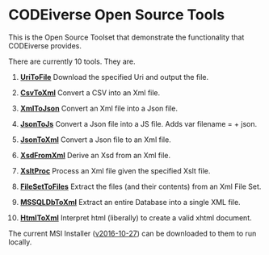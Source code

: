 
# CODEiverse Open Source Tools

This is the Open Source Toolset that demonstrate the functionality
that CODEiverse provides.

There are currently 10 tools.  They are.          


  1. **<a href="https://github.com/CODEiverse/Open-Source-Tools/blob/master/Docs/CommandLineTools/CLBCUriToFile.md">UriToFile</a>**
      Download the specified Uri and output the file.

  2. **<a href="https://github.com/CODEiverse/Open-Source-Tools/blob/master/Docs/CommandLineTools/CLBCCsvToXml.md">CsvToXml</a>**
      Convert a CSV into an Xml file.

  3. **<a href="https://github.com/CODEiverse/Open-Source-Tools/blob/master/Docs/CommandLineTools/CLBCXmlToJson.md">XmlToJson</a>**
      Convert an Xml file into a Json file.

  4. **<a href="https://github.com/CODEiverse/Open-Source-Tools/blob/master/Docs/CommandLineTools/CLBCJsonToJs.md">JsonToJs</a>**
      Convert a Json file into a JS file.  Adds var filename = + json.

  5. **<a href="https://github.com/CODEiverse/Open-Source-Tools/blob/master/Docs/CommandLineTools/CLBCJsonToXml.md">JsonToXml</a>**
      Convert a Json file to an Xml file.

  6. **<a href="https://github.com/CODEiverse/Open-Source-Tools/blob/master/Docs/CommandLineTools/CLBCXsdFromXml.md">XsdFromXml</a>**
      Derive an Xsd from an Xml file.

  7. **<a href="https://github.com/CODEiverse/Open-Source-Tools/blob/master/Docs/CommandLineTools/CLBCXsltProc.md">XsltProc</a>**
      Process an Xml file given the specified Xslt file.

  8. **<a href="https://github.com/CODEiverse/Open-Source-Tools/blob/master/Docs/CommandLineTools/CLBCFileSetToFiles.md">FileSetToFiles</a>**
      Extract the files (and their contents) from an Xml File Set.

  9. **<a href="https://github.com/CODEiverse/Open-Source-Tools/blob/master/Docs/CommandLineTools/CLBCMSSQLDbToXml.md">MSSQLDbToXml</a>**
      Extract an entire Database into a single XML file.

  10. **<a href="https://github.com/CODEiverse/Open-Source-Tools/blob/master/Docs/CommandLineTools/CLBCHtmlToXml.md">HtmlToXml</a>**
      Interpret html (liberally) to create a valid xhtml document.


The current MSI Installer ([v2016-10-27](https://github.com/CODEiverse/Open-Source-Tools/raw/master/Setup/Debug/CODEiverse_OST_20161027.msi)) can be downloaded to 
them to run locally.

          